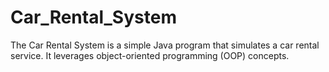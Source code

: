 # Car_Rental_System
The Car Rental System is a simple Java program that simulates a car rental service. It leverages object-oriented programming (OOP) concepts.
